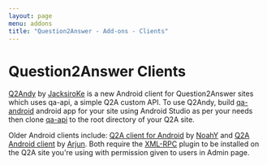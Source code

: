 ```yaml
---
layout: page
menu: addons
title: "Question2Answer - Add-ons - Clients"
---
```


# Question2Answer Clients

[Q2Andy](https://appsmata.github.io/Q2Andy/) by [JacksiroKe](https://question2answer.org/qa/user/jacksiroke) is a new Android client for Question2Answer sites which uses qa-api, a simple Q2A custom API. To use Q2Andy, build [qa-android](https://github.com/Appsmata/qa-android) android app for your site using Android Studio as per your needs then clone [qa-api](https://github.com/Appsmata/qa-api) to the root directory of your Q2A site.

Older Android clients include: [Q2A client for Android](https://github.com/NoahY/q2android) by [NoahY](http://www.question2answer.org/qa/user/NoahY) and [Q2A Android client](https://github.com/arjunsuresh/qaoverflow) by [Arjun](http://gateoverflow.in/user/Arjun/). Both require the [XML-RPC](https://github.com/arjunsuresh/q2a-xml-rpc) plugin to be installed on the Q2A site you're using with permission given to users in Admin page.
